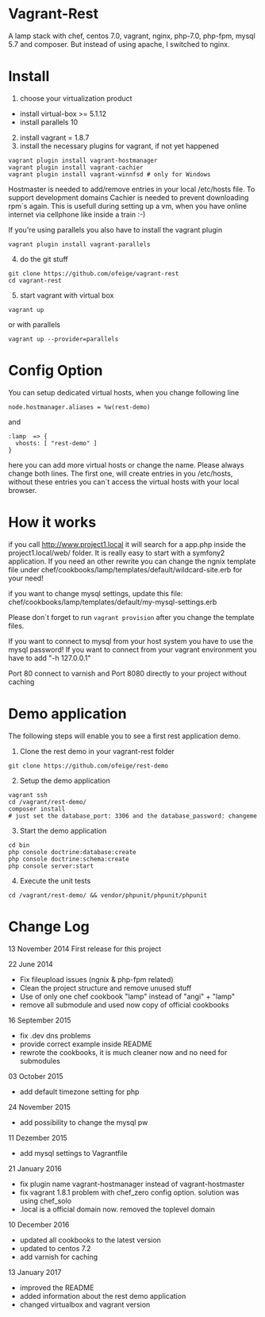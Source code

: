 Vagrant-Rest
============

A lamp stack with chef, centos 7.0, vagrant, nginx, php-7.0, php-fpm, mysql 5.7 and composer. But instead of using apache, I switched to nginx.

Install
=======

1. choose your virtualization product
 - install virtual-box >= 5.1.12
 - install parallels 10
2. install vagrant = 1.8.7
3. install the necessary plugins for vagrant, if not yet happened
 ```
 vagrant plugin install vagrant-hostmanager
 vagrant plugin install vagrant-cachier
 vagrant plugin install vagrant-winnfsd # only for Windows
 ```

 Hostmaster is needed to add/remove entries in your local /etc/hosts file. To support development domains
 Cachier is needed to prevent downloading rpm´s again. This is usefull during setting up a vm, when you have online internet  via cellphone like inside a train :-)

 If you're using parallels you also have to install the vagrant plugin
 ```
 vagrant plugin install vagrant-parallels
 ```


4. do the git stuff
 ```
 git clone https://github.com/ofeige/vagrant-rest
 cd vagrant-rest
 ```

5. start vagrant with virtual box
 ```
 vagrant up
 ```
 or with parallels
 ```
 vagrant up --provider=parallels
 ```

Config Option
=============

You can setup dedicated virtual hosts, when you change following line

```
node.hostmanager.aliases = %w(rest-demo)
```

and

```
:lamp  => {
  vhosts: [ "rest-demo" ]
}
```

here you can add more virtual hosts or change the name. Please always change both lines. The first one, will create entries in you /etc/hosts, without these entries you can´t access the virtual hosts with your local browser.

How it works
============

if you call http://www.project1.local it will search for a app.php inside the project1.local/web/ folder. It is really easy to start with a symfony2 application. If you need an other rewrite you can change the ngnix template file under chef/cookbooks/lamp/templates/default/wildcard-site.erb for your need!

if you want to change mysql settings, update this file: chef/cookbooks/lamp/templates/default/my-mysql-settings.erb

Please don´t forget to run ```vagrant provision``` after you change the template files.

If you want to connect to mysql from your host system you have to use the mysql password! If you want to connect from your vagrant environment you have to add "-h 127.0.0.1"

Port 80 connect to varnish and Port 8080 directly to your project without caching

Demo application
================

The following steps will enable you to see a first rest application demo.

1. Clone the rest demo in your vagrant-rest folder
 ```
 git clone https://github.com/ofeige/rest-demo
 ```

2. Setup the demo application
 ```
 vagrant ssh
 cd /vagrant/rest-demo/
 composer install
 # just set the database_port: 3306 and the database_password: changeme
 ```

3. Start the demo application
 ```
 cd bin
 php console doctrine:database:create
 php console doctrine:schema:create
 php console server:start
 ```
4. Execute the unit tests
 ```
 cd /vagrant/rest-demo/ && vendor/phpunit/phpunit/phpunit
 ```

Change Log
==========
13 November 2014
First release for this project

22 June 2014
 - Fix fileupload issues (ngnix & php-fpm related)
 - Clean the project structure and remove unused stuff
 - Use of only one chef cookbook "lamp" instead of "angi" + "lamp"
 - remove all submodule and used now copy of official cookbooks

16 September 2015
 - fix .dev dns problems
 - provide correct example inside README
 - rewrote the cookbooks, it is much cleaner now and no need for submodules

03 October 2015
 - add default timezone setting for php

24 November 2015
 - add possibility to change the mysql pw

11 Dezember 2015
 - add mysql settings to Vagrantfile

21 January 2016
- fix plugin name vagrant-hostmanager instead of vagrant-hostmaster
- fix vagrant 1.8.1 problem with chef_zero config option. solution was using chef_solo
- .local is a official domain now. removed the toplevel domain

10 December 2016
- updated all cookbooks to the latest version
- updated to centos 7.2
- add varnish for caching

13 January 2017
- improved the README
- added information about the rest demo application
- changed virtualbox and vagrant version
